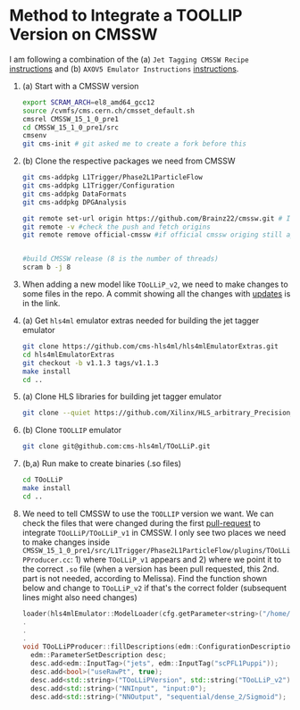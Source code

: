 # Method to Integrate a TOOLLIP Version on CMSSW

I am following a combination of the (a) `Jet Tagging CMSSW Recipe` [instructions](https://codimd.web.cern.ch/pB3K4fFiSrmblUHFAMYoxA?view) and (b) `AXOV5 Emulator Instructions` [instructions](https://codimd.web.cern.ch/s/-6VCkWSpE#New-Model-Testing).

1. (a) Start with a CMSSW version 
   ```bash
   export SCRAM_ARCH=el8_amd64_gcc12
   source /cvmfs/cms.cern.ch/cmsset_default.sh
   cmsrel CMSSW_15_1_0_pre1
   cd CMSSW_15_1_0_pre1/src
   cmsenv
   git cms-init # git asked me to create a fork before this
   ```
2. (b) Clone the respective packages we need from CMSSW
   ```bash
   git cms-addpkg L1Trigger/Phase2L1ParticleFlow
   git cms-addpkg L1Trigger/Configuration
   git cms-addpkg DataFormats
   git cms-addpkg DPGAnalysis

   git remote set-url origin https://github.com/Brainz22/cmssw.git # I switched to my fork
   git remote -v #check the push and fetch origins
   git remote remove official-cmssw #if official cmssw origing still appeared
   
   
   #build CMSSW release (8 is the number of threads)
   scram b -j 8
   ```


3. When adding a new model like `TOoLLiP_v2`, we need to make changes to some files in the repo. A commit showing all the changes with [updates](https://github.com/cms-hls4ml/TOoLLiP/commit/6064629a002391a6822791513f8610e2d66747ff) is in the link.

4. (a) Get `hls4ml` emulator extras needed for building the jet tagger emulator
   ```bash
   git clone https://github.com/cms-hls4ml/hls4mlEmulatorExtras.git 
   cd hls4mlEmulatorExtras 
   git checkout -b v1.1.3 tags/v1.1.3
   make install
   cd ..
   ```
5. (a) Clone HLS libraries for building jet tagger emulator
   ```bash
   git clone --quiet https://github.com/Xilinx/HLS_arbitrary_Precision_Types.git hls
   ```
6. (b) Clone `TOOLLIP` emulator
   ```bash
   git clone git@github.com:cms-hls4ml/TOoLLiP.git
   ```

7. (b,a) Run make to create binaries (.so files)
   ```bash
   cd TOoLLiP
   make install
   cd ..
   ```

8. We need to tell CMSSW to use the `TOOLLIP` version we want. We can check the files that were changed during the first [pull-request](https://github.com/cms-sw/cmssw/pull/43638/files) to integrate `TOoLLiP/TOoLLiP_v1` in CMSSW. I only see two places we need to make changes inside `CMSSW_15_1_0_pre1/src/L1Trigger/Phase2L1ParticleFlow/plugins/TOoLLiPProducer.cc`: 1) where `TOoLLiP_v1` appears and 2) where we point it to the correct `.so` file (when a version has been pull requested, this 2nd. part is not needed, according to Melissa). Find the function shown below and change to `TOoLLiP_v2` if that's the correct folder (subsequent lines might also need changes)
   ```c++
   loader(hls4mlEmulator::ModelLoader(cfg.getParameter<string>("/home/users/russelld/TOOLLIP_TESTS/work/CMSSW_15_1_0_pre1/src/TOoLLiP/TOoLLiP_v2/TOoLLiP_v2.so"))) {
   .
   .
   .
   void TOoLLiPProducer::fillDescriptions(edm::ConfigurationDescriptions& descriptions) {
     edm::ParameterSetDescription desc;
     desc.add<edm::InputTag>("jets", edm::InputTag("scPFL1Puppi"));
     desc.add<bool>("useRawPt", true);
     desc.add<std::string>("TOoLLiPVersion", std::string("TOoLLiP_v2"));
     desc.add<std::string>("NNInput", "input:0");
     desc.add<std::string>("NNOutput", "sequential/dense_2/Sigmoid");
   ```
   






   
   
